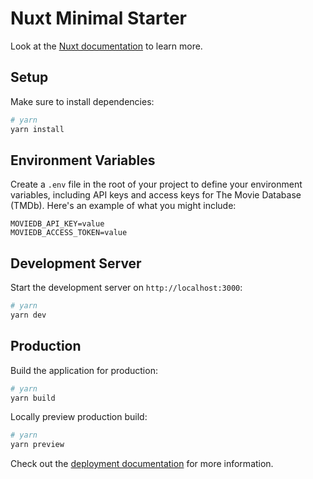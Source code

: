 # Nuxt Minimal Starter

Look at the [Nuxt documentation](https://nuxt.com/docs/getting-started/introduction) to learn more.

## Setup

Make sure to install dependencies:

```bash
# yarn
yarn install
```

## Environment Variables

Create a `.env` file in the root of your project to define your environment variables, including API keys and access keys for The Movie Database (TMDb). Here's an example of what you might include:

```
MOVIEDB_API_KEY=value
MOVIEDB_ACCESS_TOKEN=value
```


## Development Server

Start the development server on `http://localhost:3000`:

```bash
# yarn
yarn dev
```

## Production

Build the application for production:

```bash
# yarn
yarn build
```

Locally preview production build:

```bash
# yarn
yarn preview
```

Check out the [deployment documentation](https://nuxt.com/docs/getting-started/deployment) for more information.
